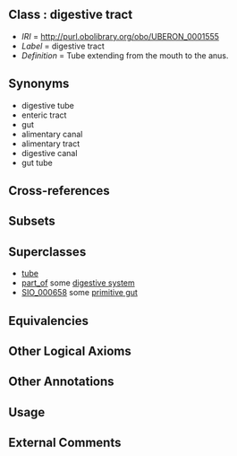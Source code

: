 
## Class : digestive tract

 * *IRI* = http://purl.obolibrary.org/obo/UBERON_0001555
 * *Label* = digestive tract
 * *Definition* = Tube extending from the mouth to the anus.

## Synonyms

 * digestive tube
 * enteric tract
 * gut
 * alimentary canal
 * alimentary tract
 * digestive canal
 * gut tube

## Cross-references


## Subsets


## Superclasses

 * [tube](../../UBERON/25/UBERON_0000025.md)
 * [part_of](../../BFO/50/BFO_0000050.md) some [digestive system](../../UBERON/07/UBERON_0001007.md)
 * [SIO_000658](../../SIO/58/SIO_000658.md) some [primitive gut](../../UBERON/26/UBERON_0007026.md)

## Equivalencies


## Other Logical Axioms


## Other Annotations


## Usage


## External Comments

